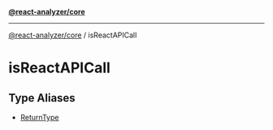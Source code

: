 [**@react-analyzer/core**](../../../README.md)

***

[@react-analyzer/core](../../../README.md) / isReactAPICall

# isReactAPICall

## Type Aliases

- [ReturnType](type-aliases/ReturnType.md)
